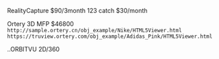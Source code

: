 RealityCapture $90/3month
123 catch $30/month

Ortery 3D MFP $46800
`http://sample.ortery.cn/obj_example/Nike/HTML5Viewer.html`
`https://truview.ortery.com/obj_example/Adidas_Pink/HTML5Viewer.html`

..ORBITVU 2D/360